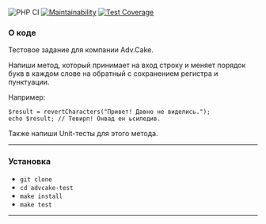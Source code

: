 ![PHP CI](https://github.com/yulia633/advcake-test/workflows/PHP%20CI/badge.svg)
[![Maintainability](https://api.codeclimate.com/v1/badges/5615e7f508a98db865fa/maintainability)](https://codeclimate.com/github/yulia633/advcake-test/maintainability)
[![Test Coverage](https://api.codeclimate.com/v1/badges/5615e7f508a98db865fa/test_coverage)](https://codeclimate.com/github/yulia633/advcake-test/test_coverage)

### О коде

Тестовое задание для компании Adv.Cake.

Напиши метод, который принимает на вход строку и меняет порядок букв в каждом слове на обратный с сохранением регистра и пунктуации.

Например:
```
$result = revertCharacters("Привет! Давно не виделись.");
echo $result; // Тевирп! Онвад ен ьсиледив.
```

Также напиши Unit-тесты для этого метода.

---

### Установка

* `git clone`
* `cd advcake-test`
* `make install`
* `make test`

---


